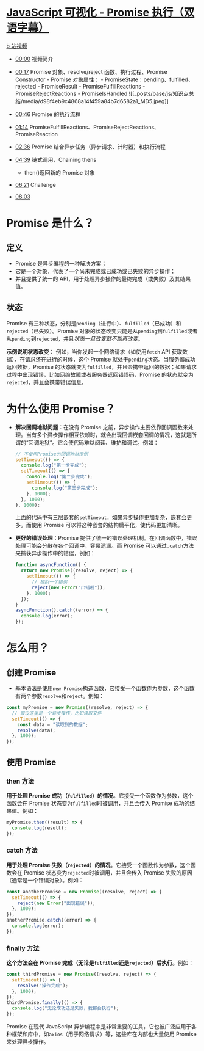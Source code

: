 # [JavaScript 可视化 - Promise 执行（双语字幕）](https://www.youtube.com/watch?v=Xs1EMmBLpn4&ab_channel=LydiaHallie)

[b 站视频](https://www.bilibili.com/video/BV1bD421V756/?spm_id_from=333.999.0.0&vd_source=22af953ea4c09540ad1966711a2d53f0)

- [00:00](https://www.bilibili.com/video/BV1bD421V756/?t=0.621977#t=0.62) 视频简介
- [00:17](https://www.bilibili.com/video/BV1bD421V756/?t=17.850659#t=17.85) Promise 对象、resolve/reject 函数、执行过程、Promise Constructor - Promise 对象属性： - PromiseState：pending、fulfilled、rejected - PromiseResult - PromiseFulfillReactions - PromiseRejectReactions - PromiseIsHandled
  ![[_posts/base/js/知识点总结/media/d98f4eb9c4868a14f459a84b7d6582a1_MD5.jpeg]]

- [00:46](https://www.bilibili.com/video/BV1bD421V756/?t=46.84439#t=46.84) Promise 的执行流程
- [01:14](https://www.bilibili.com/video/BV1bD421V756/?t=74.072898#t=01:14.07) PromiseFulfillReactions、PromiseRejectReactions、PromiseReaction
- [02:36](https://www.bilibili.com/video/BV1bD421V756/?t=156.385124#t=02:36.39) Promise 结合异步任务（异步请求、计时器）和执行流程
- [04:39](https://www.bilibili.com/video/BV1bD421V756/?t=279.852953#t=04:39.85) 链式调用，Chaining thens
  - then()返回新的 Promise 对象
- [06:21](https://www.bilibili.com/video/BV1bD421V756/?t=381.752097#t=06:21.75) Challenge
- [08:03](https://www.bilibili.com/video/BV1bD421V756/?t=483.39819#t=08:03.40)

# Promise 是什么？

## 定义

- Promise 是异步编程的一种解决方案；
- 它是一个对象，代表了一个尚未完成或已成功或已失败的异步操作；
- 并且提供了统一的 API，用于处理异步操作的最终完成（或失败）及其结果值。

## 状态

Promise 有三种状态，分别是`pending`（进行中）、`fulfilled`（已成功）和`rejected`（已失败）。Promise 对象的状态改变只能是从`pending`到`fulfilled`或者从`pending`到`rejected`，并且*状态一旦改变就不能再改变*。

**示例说明状态改变**：
例如，当你发起一个网络请求（如使用`fetch` API 获取数据），在请求还在进行的时候，这个 Promise 就处于`pending`状态。当服务器成功返回数据，Promise 的状态就变为`fulfilled`，并且会携带返回的数据；如果请求过程中出现错误，比如网络故障或者服务器返回错误码，Promise 的状态就变为`rejected`，并且会携带错误信息。

# 为什么使用 Promise？

- **解决回调地狱问题**：在没有 Promise 之前，异步操作主要依靠回调函数来处理。当有多个异步操作相互依赖时，就会出现回调嵌套回调的情况，这就是所谓的“回调地狱”。它会使代码难以阅读、维护和调试。例如：
  ```javascript
  // 不使用Promise的回调地狱示例
  setTimeout(() => {
    console.log("第一步完成");
    setTimeout(() => {
      console.log("第二步完成");
      setTimeout(() => {
        console.log("第三步完成");
      }, 1000);
    }, 1000);
  }, 1000);
  ```
  上面的代码中有三层嵌套的`setTimeout`，如果异步操作更加复杂，嵌套会更多。而使用 Promise 可以将这种嵌套的结构扁平化，使代码更加清晰。

- **更好的错误处理**：Promise 提供了统一的错误处理机制。在回调函数中，错误处理可能会分散在各个回调中，容易遗漏。而 Promise 可以通过`.catch`方法来捕获异步操作中的错误，例如：
  ```javascript
  function asyncFunction() {
    return new Promise((resolve, reject) => {
      setTimeout(() => {
        // 模拟一个错误
        reject(new Error("出错啦"));
      }, 1000);
    });
  }
  asyncFunction().catch((error) => {
    console.log(error);
  });
  ```

# 怎么用？

## 创建 Promise

  - 基本语法是使用`new Promise`构造函数，它接受一个函数作为参数，这个函数有两个参数`resolve`和`reject`。例如：
  ```javascript
  const myPromise = new Promise((resolve, reject) => {
    // 假设这里是一个异步操作，比如读取文件
    setTimeout(() => {
      const data = "读取到的数据";
      resolve(data);
    }, 1000);
  });
  ```

## 使用 Promise

### then 方法
  
  **用于处理 Promise 成功（`fulfilled`）的情况**。它接受一个函数作为参数，这个函数会在 Promise 状态变为`fulfilled`时被调用，并且会传入 Promise 成功的结果值。例如：
  
  ```javascript
  myPromise.then((result) => {
    console.log(result);
  });
  ```
  
### catch 方法
  
  **用于处理 Promise 失败（`rejected`）的情况**。它接受一个函数作为参数，这个函数会在 Promise 状态变为`rejected`时被调用，并且会传入 Promise 失败的原因（通常是一个错误对象）。例如：
  ```javascript
  const anotherPromise = new Promise((resolve, reject) => {
    setTimeout(() => {
      reject(new Error("出现错误"));
    }, 1000);
  });
  anotherPromise.catch((error) => {
    console.log(error);
  });
  ```

### finally 方法

**这个方法会在 Promise 完成（无论是`fulfilled`还是`rejected`）后执行**。例如：
  ```javascript
  const thirdPromise = new Promise((resolve, reject) => {
    setTimeout(() => {
      resolve("操作完成");
    }, 1000);
  });
  thirdPromise.finally(() => {
    console.log("无论成功还是失败，我都会执行");
  });
  ```

Promise 在现代 JavaScript 异步编程中是非常重要的工具，它也被广泛应用于各种框架和库中，如`axios`（用于网络请求）等，这些库在内部也大量使用 Promise 来处理异步操作。
